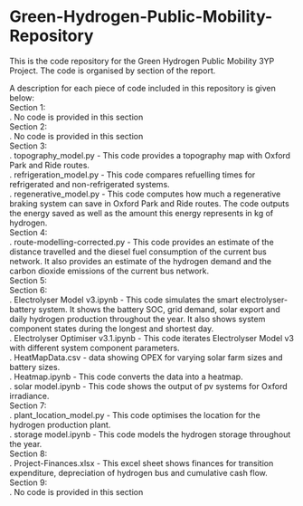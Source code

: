 # Green-Hydrogen-Public-Mobility-Repository
This is the code repository for the Green Hydrogen Public Mobility 3YP Project. The code is organised by section of the report.

A description for each piece of code included in this repository is given below:\
Section 1:\
. No code is provided in this section\
Section 2:\
. No code is provided in this section\
Section 3:\
. topography_model.py - This code provides a topography map with Oxford Park and Ride routes.\
. refrigeration_model.py - This code compares refuelling times for refrigerated and non-refrigerated systems.\
. regenerative_model.py - This code computes how much a regenerative braking system can save in Oxford Park and Ride routes. The code outputs the energy saved as well as the amount this energy represents in kg of hydrogen. \
Section 4:\
. route-modelling-corrected.py - This code provides an estimate of the distance travelled and the diesel fuel consumption of the current bus network. It also provides an estimate of the hydrogen demand and the carbon dioxide emissions of the current bus network.\
Section 5:\
Section 6:\
. Electrolyser Model v3.ipynb - This code simulates the smart electrolyser-battery system. It shows the battery SOC, grid demand, solar export and daily hydrogen production throughout the year. It also shows system component states during the longest and shortest day. \
. Electrolyser Optimiser v3.1.ipynb - This code iterates Electrolyser Model v3 with different system component parameters. \
. HeatMapData.csv - data showing OPEX for varying solar farm sizes and battery sizes.\
. Heatmap.ipynb - This code converts the data into a heatmap. \
. solar model.ipynb - This code shows the output of pv systems for Oxford irradiance.\
Section 7:\
. plant_location_model.py - This code optimises the location for the hydrogen production plant.\
. storage model.ipynb - This code models the hydrogen storage throughout the year.\
Section 8:\
. Project-Finances.xlsx - This excel sheet shows finances for transition expenditure, depreciation of hydrogen bus and cumulative cash flow. \
Section 9:\
. No code is provided in this section

